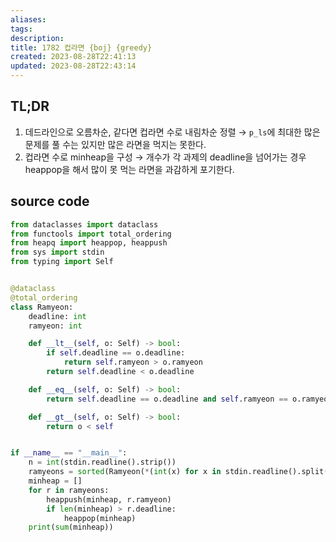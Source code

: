 ```yaml
---
aliases: 
tags: 
description:
title: 1782 컵라면 {boj} {greedy}
created: 2023-08-28T22:41:13
updated: 2023-08-28T22:43:14
---
```


## TL;DR

1. 데드라인으로 오름차순, 같다면 컵라면 수로 내림차순 정렬 → `p_ls`에 최대한 많은 문제를 풀 수는 있지만 많은 라면을 먹지는 못한다.
2. 컵라면 수로 minheap을 구성 → 개수가 각 과제의 deadline을 넘어가는 경우 heappop을 해서 많이 못 먹는 라면을 과감하게 포기한다.

## source code

```python
from dataclasses import dataclass
from functools import total_ordering
from heapq import heappop, heappush
from sys import stdin
from typing import Self


@dataclass
@total_ordering
class Ramyeon:
    deadline: int
    ramyeon: int

    def __lt__(self, o: Self) -> bool:
        if self.deadline == o.deadline:
            return self.ramyeon > o.ramyeon
        return self.deadline < o.deadline

    def __eq__(self, o: Self) -> bool:
        return self.deadline == o.deadline and self.ramyeon == o.ramyeon

    def __gt__(self, o: Self) -> bool:
        return o < self


if __name__ == "__main__":
    n = int(stdin.readline().strip())
    ramyeons = sorted(Ramyeon(*(int(x) for x in stdin.readline().split())) for _ in range(n))
    minheap = []
    for r in ramyeons:
        heappush(minheap, r.ramyeon)
        if len(minheap) > r.deadline:
            heappop(minheap)
    print(sum(minheap))
```
